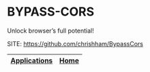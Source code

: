 # BYPASS-CORS
 
 Unlock browser’s full potential!
 
 SITE: https://github.com/chrishham/BypassCors

 | [Applications](https://portable-linux-apps.github.io/apps.html) | [Home](https://portable-linux-apps.github.io)
 | --- | --- |
